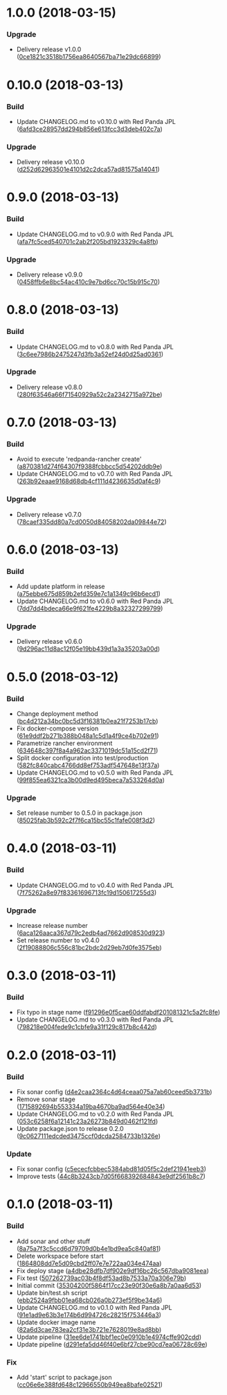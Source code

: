 <a name="1.0.0"></a>
# 1.0.0 (2018-03-15)


### Upgrade

* Delivery release v1.0.0 ([0ce1821c3518b1756ea8640567ba71e29dc66899](https://github.com/jenkins-workshop-kairosds/api-status/commit/0ce1821c3518b1756ea8640567ba71e29dc66899))



<a name="0.10.0"></a>
# 0.10.0 (2018-03-13)


### Build

* Update CHANGELOG.md to v0.10.0 with Red Panda JPL ([6afd3ce28957dd294b856e613fcc3d3deb402c7a](https://github.com/jenkins-workshop-kairosds/api-status/commit/6afd3ce28957dd294b856e613fcc3d3deb402c7a))

### Upgrade

* Delivery release v0.10.0 ([d252d62963501e4101d2c2dca57ad81575a14041](https://github.com/jenkins-workshop-kairosds/api-status/commit/d252d62963501e4101d2c2dca57ad81575a14041))



<a name="0.9.0"></a>
# 0.9.0 (2018-03-13)


### Build

* Update CHANGELOG.md to v0.9.0 with Red Panda JPL ([afa7fc5ced540701c2ab2f205bd1923329c4a8fb](https://github.com/jenkins-workshop-kairosds/api-status/commit/afa7fc5ced540701c2ab2f205bd1923329c4a8fb))

### Upgrade

* Delivery release v0.9.0 ([0458ffb6e8bc54ac410c9e7bd6cc70c15b915c70](https://github.com/jenkins-workshop-kairosds/api-status/commit/0458ffb6e8bc54ac410c9e7bd6cc70c15b915c70))



<a name="0.8.0"></a>
# 0.8.0 (2018-03-13)


### Build

* Update CHANGELOG.md to v0.8.0 with Red Panda JPL ([3c6ee7986b2475247d3fb3a52ef24d0d25ad0361](https://github.com/jenkins-workshop-kairosds/api-status/commit/3c6ee7986b2475247d3fb3a52ef24d0d25ad0361))

### Upgrade

* Delivery release v0.8.0 ([280f63546a66f71540929a52c2a2342715a972be](https://github.com/jenkins-workshop-kairosds/api-status/commit/280f63546a66f71540929a52c2a2342715a972be))



<a name="0.7.0"></a>
# 0.7.0 (2018-03-13)


### Build

* Avoid to execute 'redpanda-rancher create' ([a870381d274f64307f9388fcbbcc5d54202ddb9e](https://github.com/jenkins-workshop-kairosds/api-status/commit/a870381d274f64307f9388fcbbcc5d54202ddb9e))
* Update CHANGELOG.md to v0.7.0 with Red Panda JPL ([263b92eaae9168d68db4cf111d4236635d0af4c9](https://github.com/jenkins-workshop-kairosds/api-status/commit/263b92eaae9168d68db4cf111d4236635d0af4c9))

### Upgrade

* Delivery release v0.7.0 ([78caef335dd80a7cd0050d84058202da09844e72](https://github.com/jenkins-workshop-kairosds/api-status/commit/78caef335dd80a7cd0050d84058202da09844e72))



<a name="0.6.0"></a>
# 0.6.0 (2018-03-13)


### Build

* Add update platform in release ([a75ebbe675d859b2efd359e7c1a1349c96b6ecd1](https://github.com/jenkins-workshop-kairosds/api-status/commit/a75ebbe675d859b2efd359e7c1a1349c96b6ecd1))
* Update CHANGELOG.md to v0.6.0 with Red Panda JPL ([7dd7dd4bdeca66e9f621fe4229b8a32327299799](https://github.com/jenkins-workshop-kairosds/api-status/commit/7dd7dd4bdeca66e9f621fe4229b8a32327299799))

### Upgrade

* Delivery release v0.6.0 ([9d296ac11d8ac12f05e19bb439d1a3a35203a00d](https://github.com/jenkins-workshop-kairosds/api-status/commit/9d296ac11d8ac12f05e19bb439d1a3a35203a00d))



<a name="0.5.0"></a>
# 0.5.0 (2018-03-12)


### Build

* Change deployment method ([bc4d212a34bc0bc5d3f16381b0ea21f7253b17cb](https://github.com/jenkins-workshop-kairosds/api-status/commit/bc4d212a34bc0bc5d3f16381b0ea21f7253b17cb))
* Fix docker-compose version ([61e9ddf2b271b388b048a1c5d1a4f9ce4b702e91](https://github.com/jenkins-workshop-kairosds/api-status/commit/61e9ddf2b271b388b048a1c5d1a4f9ce4b702e91))
* Parametrize rancher environment ([634648c397f8a4a962ac3371019dc51a15cd2f71](https://github.com/jenkins-workshop-kairosds/api-status/commit/634648c397f8a4a962ac3371019dc51a15cd2f71))
* Split docker configuration into test/production ([582fc840cabc4766dd8ef753adf547648e13f37a](https://github.com/jenkins-workshop-kairosds/api-status/commit/582fc840cabc4766dd8ef753adf547648e13f37a))
* Update CHANGELOG.md to v0.5.0 with Red Panda JPL ([99f855ea6321ca3b00d9ed495beca7a533264d0a](https://github.com/jenkins-workshop-kairosds/api-status/commit/99f855ea6321ca3b00d9ed495beca7a533264d0a))

### Upgrade

* Set release number to 0.5.0 in package.json ([85025fab3b592c2f7f6ca15bc55c1fafe008f3d2](https://github.com/jenkins-workshop-kairosds/api-status/commit/85025fab3b592c2f7f6ca15bc55c1fafe008f3d2))



<a name="0.4.0"></a>
# 0.4.0 (2018-03-11)


### Build

* Update CHANGELOG.md to v0.4.0 with Red Panda JPL ([7f75262a8e97f83361696713fc19d150617255d3](https://github.com/jenkins-workshop-kairosds/api-status/commit/7f75262a8e97f83361696713fc19d150617255d3))

### Upgrade

* Increase release number ([6aca126aaca367d79c2edb4ad7662d908530d923](https://github.com/jenkins-workshop-kairosds/api-status/commit/6aca126aaca367d79c2edb4ad7662d908530d923))
* Set release number to v0.4.0 ([2f19088806c556c81bc2bdc2d29eb7d0fe3575eb](https://github.com/jenkins-workshop-kairosds/api-status/commit/2f19088806c556c81bc2bdc2d29eb7d0fe3575eb))



<a name="0.3.0"></a>
# 0.3.0 (2018-03-11)


### Build

* Fix typo in stage name ([f91296e0f5cae60ddfabdf201081321c5a2fc8fe](https://github.com/jenkins-workshop-kairosds/api-status/commit/f91296e0f5cae60ddfabdf201081321c5a2fc8fe))
* Update CHANGELOG.md to v0.3.0 with Red Panda JPL ([798218e004fede9c1cbfe9a31f129c817b8c442d](https://github.com/jenkins-workshop-kairosds/api-status/commit/798218e004fede9c1cbfe9a31f129c817b8c442d))



<a name="0.2.0"></a>
# 0.2.0 (2018-03-11)


### Build

* Fix sonar config ([d4e2caa2364c4d64ceaa075a7ab60ceed5b3731b](https://github.com/jenkins-workshop-kairosds/api-status/commit/d4e2caa2364c4d64ceaa075a7ab60ceed5b3731b))
* Remove sonar stage ([1715892694b553334a19ba4670ba9ad564e40e34](https://github.com/jenkins-workshop-kairosds/api-status/commit/1715892694b553334a19ba4670ba9ad564e40e34))
* Update CHANGELOG.md to v0.2.0 with Red Panda JPL ([053c6258f6a12141c23a26273b849d0462f121fd](https://github.com/jenkins-workshop-kairosds/api-status/commit/053c6258f6a12141c23a26273b849d0462f121fd))
* Update package.json to release 0.2.0 ([9c0627111edcded3475ccf0dcda2584733b1326e](https://github.com/jenkins-workshop-kairosds/api-status/commit/9c0627111edcded3475ccf0dcda2584733b1326e))

### Update

* Fix sonar config ([c5ececfcbbec5384abd81d05f5c2def21941eeb3](https://github.com/jenkins-workshop-kairosds/api-status/commit/c5ececfcbbec5384abd81d05f5c2def21941eeb3))
* Improve tests ([44c8b3243cb7d05f668392684843e9df2561b8c7](https://github.com/jenkins-workshop-kairosds/api-status/commit/44c8b3243cb7d05f668392684843e9df2561b8c7))



<a name="0.1.0"></a>
# 0.1.0 (2018-03-11)


### Build

* Add sonar and other stuff ([8a75a7f3c5ccd6d79709d0b4e1bd9ea5c840af81](https://github.com/jenkins-workshop-kairosds/api-status/commit/8a75a7f3c5ccd6d79709d0b4e1bd9ea5c840af81))
* Delete workspace before start ([1864808dd7e5d09cbd2ff07e7e722aa034e474aa](https://github.com/jenkins-workshop-kairosds/api-status/commit/1864808dd7e5d09cbd2ff07e7e722aa034e474aa))
* Fix deploy stage ([a4dbe28dfb7df902e9df16bc26c567dba9081eea](https://github.com/jenkins-workshop-kairosds/api-status/commit/a4dbe28dfb7df902e9df16bc26c567dba9081eea))
* Fix test ([507262739ac03b4f8df53ad8b7533a70a306e79b](https://github.com/jenkins-workshop-kairosds/api-status/commit/507262739ac03b4f8df53ad8b7533a70a306e79b))
* Initial commit ([35304200f5864f17cc23e90f30e6a8b7a0aa6d53](https://github.com/jenkins-workshop-kairosds/api-status/commit/35304200f5864f17cc23e90f30e6a8b7a0aa6d53))
* Update bin/test.sh script ([ebb2524a9fbb01ea68cb026a0b273ef5f9be34a6](https://github.com/jenkins-workshop-kairosds/api-status/commit/ebb2524a9fbb01ea68cb026a0b273ef5f9be34a6))
* Update CHANGELOG.md to v0.1.0 with Red Panda JPL ([91e1ad9e63b3e174b6d994726c28215f753446a3](https://github.com/jenkins-workshop-kairosds/api-status/commit/91e1ad9e63b3e174b6d994726c28215f753446a3))
* Update docker image name ([82a6d3cae783ea2cf31e3b721e7628019e8ad8bb](https://github.com/jenkins-workshop-kairosds/api-status/commit/82a6d3cae783ea2cf31e3b721e7628019e8ad8bb))
* Update pipeline ([31ee6de1741bbf1ec0e0910b1e4974cffe902cdd](https://github.com/jenkins-workshop-kairosds/api-status/commit/31ee6de1741bbf1ec0e0910b1e4974cffe902cdd))
* Update pipeline ([d291efa5dd46f40e6bf27cbe90cd7ea06728c69e](https://github.com/jenkins-workshop-kairosds/api-status/commit/d291efa5dd46f40e6bf27cbe90cd7ea06728c69e))

### Fix

* Add 'start' script to package.json ([cc06e6e388fd648c12966550b949ea8bafe02521](https://github.com/jenkins-workshop-kairosds/api-status/commit/cc06e6e388fd648c12966550b949ea8bafe02521))




